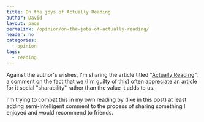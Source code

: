 ```yaml
---
title: On the joys of Actually Reading
author: David
layout: page
permalink: /opinion/on-the-jobs-of-actually-reading/
header: no
categories:
  - opinion
tags:
  - reading
---
```

Against the author's wishes, I'm sharing the article titled "[Actually Reading][1]", a comment on the fact that we (I'm guilty of this) often appreciate an article for it social "sharability" rather than the value it adds to us.

I'm trying to combat this in my own reading by (like in this post) at least adding semi-intelligent comment to the process of sharing something I enjoyed and would recommend to friends.

[1]: https://medium.com/best-thing-i-found-online-today/7333481c0b1a
